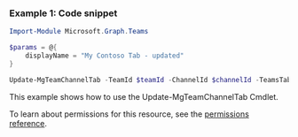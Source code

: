 ### Example 1: Code snippet

```powershellImport-Module Microsoft.Graph.Teams

$params = @{
	displayName = "My Contoso Tab - updated"
}

Update-MgTeamChannelTab -TeamId $teamId -ChannelId $channelId -TeamsTabId $teamsTabId -BodyParameter $params
```
This example shows how to use the Update-MgTeamChannelTab Cmdlet.
To learn about permissions for this resource, see the [permissions reference](/graph/permissions-reference).

